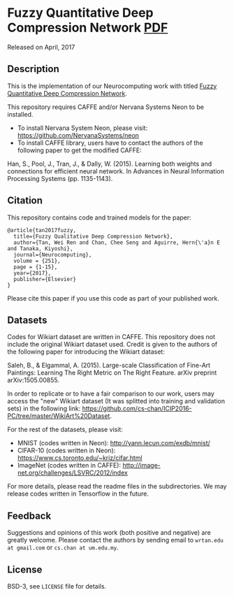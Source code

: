# Fuzzy Quantitative Deep Compression Network [PDF](http://www.sciencedirect.com/science/article/pii/S0925231217306938)

Released on April, 2017

## Description
This is the implementation of our Neurocomputing work with titled [Fuzzy Quantitative Deep Compression Network](http://www.sciencedirect.com/science/article/pii/S0925231217306938).

This repository requires CAFFE and/or Nervana Systems Neon to be installed.
- To install Nervana System Neon, please visit: https://github.com/NervanaSystems/neon
- To install CAFFE library, users have to contact the authors of the following paper to get the modified CAFFE:

Han, S., Pool, J., Tran, J., & Dally, W. (2015). Learning both weights and connections for efficient neural network. In Advances in Neural Information Processing Systems (pp. 1135-1143).

## Citation

This repository contains code and trained models for the paper: 

```
@article{tan2017fuzzy,
  title={Fuzzy Qualitative Deep Compression Network},
  author={Tan, Wei Ren and Chan, Chee Seng and Aguirre, Hern{\'a}n E and Tanaka, Kiyoshi},
  journal={Neurocomputing},
  volume = {251},
  page = {1-15},
  year={2017},
  publisher={Elsevier}
}
```

Please cite this paper if you use this code as part of your published work. 

## Datasets
Codes for Wikiart dataset are written in CAFFE.
This repository does not include the original Wikiart dataset used. 
Credit is given to the authors of the following paper for introducing the Wikiart dataset:

Saleh, B., & Elgammal, A. (2015). Large-scale Classification of Fine-Art Paintings: 
Learning The Right Metric on The Right Feature. arXiv preprint arXiv:1505.00855.

In order to replicate or to have a fair comparison to our work, users may access the "new" Wikiart dataset (It was splitted into training and validation sets) in the following link: https://github.com/cs-chan/ICIP2016-PC/tree/master/WikiArt%20Dataset.

For the rest of the datasets, please visit:
- MNIST (codes written in Neon): http://yann.lecun.com/exdb/mnist/
- CIFAR-10 (codes written in Neon): https://www.cs.toronto.edu/~kriz/cifar.html
- ImageNet (codes written in CAFFE): http://image-net.org/challenges/LSVRC/2012/index

For more details, please read the readme files in the subdirectories.
We may release codes written in Tensorflow in the future. 

## Feedback
Suggestions and opinions of this work (both positive and negative) are greatly welcome. Please contact the authors by sending email to
`wrtan.edu at gmail.com` or `cs.chan at um.edu.my`.

## License
BSD-3, see `LICENSE` file for details.
